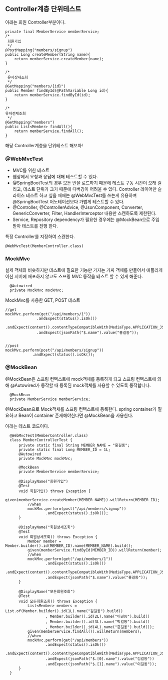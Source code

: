 ## Controller계층 단위테스트
아래는 회원 Controller부분이다.
    
    private final MemberService memberService;
    /*
     회원가입
     */
    @PostMapping("members/signup")
    public Long createMember(String name){
        return memberService.createMember(name);
    }

    /*
     유저상세조회
     */
    @GetMapping("members/{id}")
    public Member findById(@PathVariable Long id){
        return memberService.findById(id);
    }
    
    /*
    유저전체조회
     */
    @GetMapping("members")
    public List<Member> findAll(){
        return memberService.findAll();
    }
    
해당 Controller계층을 단위테스트 해보자!

### @WebMvcTest
- MVC를 위한 테스트   
- 웹상에서 요청과 응답에 대해 테스트할 수 있다.
- @SpringBootTest의 경우 모든 빈을 로드하기 때문에 테스트 구동 시간이 오래 걸리고, 테스트 단위가 크기 때문에 디버깅이 어려울 수 있다. Controller 레이어만 슬라이스 테스트 하고 싶을 때에는 @WebMvcTest를 쓰는게 유용하며 @SpringBootTest 어노테이션보다 가볍게 테스트할 수 있다.
- @Controller, @ControllerAdvice, @JsonComponent, Converter, GenericConverter, Filter, HandlerInterceptor  내용만 스캔하도록 제한된다.
- Service, Repository dependency가 필요한 경우에는 @MockBean으로 주입받아 테스트를 진행 한다.

특정 Controller를 지정하여 스캔한다.

    @WebMvcTest(MemberController.class)

### MockMvc

실제 객체와 비슷하지만 테스트에 필요한 기능만 가지는 가짜 객체를 만들어서 애플리케이션 서버에 배포하지 않고도 스프링 MVC 동작을 테스트 할 수 있게 해준다.

      @Autowired
      private MockMvc mockMvc;

MockMvc를 사용한 GET, POST 테스트

    //get
    mockMvc.perform(get("/api/members/1"))
                  .andExpect(status().isOk())
                  .andExpect(content().contentTypeCompatibleWith(MediaType.APPLICATION_JSON))
                  .andExpect(jsonPath("$.name").value("홍길동"));
                  
                  
    //post
    mockMvc.perform(post("/api/members/signup"))
                .andExpect(status().isOk());


### @MockBean

@MockBean은 스프링 컨텍스트에 mock객체를 등록하게 되고 스프링 컨텍스트에 의해 @Autowired가 동작할 때 등록된 mock객체를 사용할 수 있도록 동작합니다.

      @MockBean
      private MemberService memberService;
 
 @MockBean으로 Mock객체를 스프링 컨텍스트에 등록한다. spring container가 필요하고 Bean이 container 존재해야한다면 @MockBean을 사용한다.
 
아래는 테스트 코드이다.

      @WebMvcTest(MemberController.class)
      class MemberControllerTest {
          private static final String MEMBER_NAME = "홍길동";
          private static final Long MEMBER_ID = 1L;
          @Autowired
          private MockMvc mockMvc;

          @MockBean
          private MemberService memberService;

          @DisplayName("회원가입")
          @Test
          void 회원가입() throws Exception {
              given(memberService.createMember(MEMBER_NAME)).willReturn(MEMBER_ID);
              //when
              mockMvc.perform(post("/api/members/signup"))
                      .andExpect(status().isOk());
          }

          @DisplayName("회원상세조회")
          @Test
          void 회원상세조회() throws Exception {
              Member member = Member.builder().id(MEMBER_ID).name(MEMBER_NAME).build();
              given(memberService.findById(MEMBER_ID)).willReturn(member);
              //when
              mockMvc.perform(get("/api/members/1"))
                      .andExpect(status().isOk())
                      .andExpect(content().contentTypeCompatibleWith(MediaType.APPLICATION_JSON))
                      .andExpect(jsonPath("$.name").value("홍길동"));
          }

          @DisplayName("모든회원조회")
          @Test
          void 모든회원조회() throws Exception {
              List<Member> members = List.of(Member.builder().id(1L).name("김길동").build()
                      , Member.builder().id(2L).name("이길동").build()
                      , Member.builder().id(3L).name("박길동").build()
                      , Member.builder().id(4L).name("홍길동").build());
              given(memberService.findAll()).willReturn(members);
              //when
              mockMvc.perform(get("/api/members"))
                      .andExpect(status().isOk())
                      .andExpect(content().contentTypeCompatibleWith(MediaType.APPLICATION_JSON))
                      .andExpect(jsonPath("$.[0].name").value("김길동"))
                      .andExpect(jsonPath("$.[1].name").value("이길동"));
          }
      }
 
